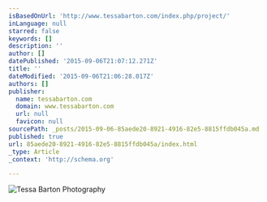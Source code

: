 ```yaml
---
isBasedOnUrl: 'http://www.tessabarton.com/index.php/project/'
inLanguage: null
starred: false
keywords: []
description: ''
author: []
datePublished: '2015-09-06T21:07:12.271Z'
title: ''
dateModified: '2015-09-06T21:06:28.017Z'
authors: []
publisher:
  name: tessabarton.com
  domain: www.tessabarton.com
  url: null
  favicon: null
sourcePath: _posts/2015-09-06-85aede20-8921-4916-82e5-8815ffdb045a.md
published: true
url: 85aede20-8921-4916-82e5-8815ffdb045a/index.html
_type: Article
_context: 'http://schema.org'

---
```

![Tessa Barton Photography](http://www.tessabarton.com/files/gimgs/2_film2.jpg)